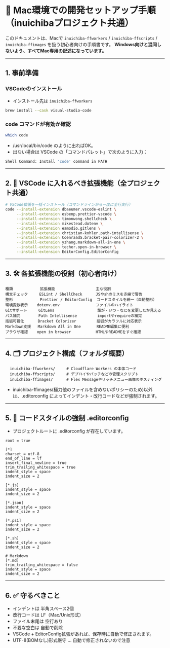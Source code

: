
# 🍏 Mac環境での開発セットアップ手順（inuichibaプロジェクト共通）

このドキュメントは、Macで `inuichiba-ffworkers` / `inuichiba-ffscripts` / `inuichiba-ffimages` を扱う初心者向けの手順書です。
**Windows向けと混同しないよう、すべてMac専用の記述になっています。**

---

## 1. 事前準備

### VSCodeのインストール
- インストール先は `inuichiba-ffworkers`
```bash
brew install --cask visual-studio-code 
```
 
### code コマンドが有効か確認
```bash
which code
```
-  /usr/local/bin/code のように出ればOK。
- 出ない場合は VSCode の「コマンドパレット」で次のように入力：
```bash
Shell Command: Install 'code' command in PATH
```

---

## 2. 🔌 VSCode に入れるべき拡張機能（全プロジェクト共通）
```bash
# VSCode拡張を一括インストール（コマンドラインから一度に全行実行）
code --install-extension dbaeumer.vscode-eslint \
     --install-extension esbenp.prettier-vscode \
     --install-extension timonwong.shellcheck \
     --install-extension mikestead.dotenv \
     --install-extension eamodio.gitlens \
     --install-extension christian-kohler.path-intellisense \
     --install-extension CoenraadS.bracket-pair-colorizer-2 \
     --install-extension yzhang.markdown-all-in-one \
     --install-extension techer.open-in-browser \
     --install-extension EditorConfig.EditorConfig
```

---

## 3. 🛠️ 各拡張機能の役割（初心者向け）
```text
種類            拡張機能                  主な役割
構文チェック     ESLint / ShellCheck      JSやshのミスを赤線で警告
整形            Prettier / EditorConfig  コードスタイルを統一（自動整形）
環境変数表示    dotenv.env                ファイルのハイライト
Gitサポート     GitLens                   誰が・いつ・なにを変更したか見える
パス補完        Path Intellisense         importやrequireの補完
括弧可視化      Bracket Colorizer         括弧がカラフルに対応表示
Markdown支援   Markdown All in One       README編集に便利
ブラウザ確認    open in browser           HTMLやREADMEをすぐ確認
```

---

## 4. 🗂 プロジェクト構成（フォルダ概要）
```text
  inuichiba-ffworkers/     # Cloudflare Workers の本体コード
  inuichiba-ffscripts/     # デプロイやバッチなどの管理スクリプト
  inuichiba-ffimages/      # Flex Messageやリッチメニュー画像のホスティング
```
- inuichiba-ffimages(極力他のファイルを含めないポリシーのため)以外は、.editorconfig によってインデント・改行コードなどが強制されます。

---

## 5. 📏 コードスタイルの強制 .editorconfig
- プロジェクトルートに .editorconfig が存在しています。

```text
root = true

[*]
charset = utf-8
end_of_line = lf
insert_final_newline = true
trim_trailing_whitespace = true
indent_style = space
indent_size = 2

[*.js]
indent_style = space
indent_size = 2

[*.json]
indent_style = space
indent_size = 2

[*.ps1]
indent_style = space
indent_size = 2

[*.sh]
indent_style = space
indent_size = 2

# Markdown
[*.md]
trim_trailing_whitespace = false
indent_style = space
indent_size = 2
```

---

## 6. ✅ 守るべきこと

- インデントは 半角スペース2個
- 改行コードは LF（Mac/Unix形式）
- ファイル末尾は 空行あり
- 不要な空白は 自動で削除
- VSCode + EditorConfig拡張があれば、保存時に自動で修正されます。
- UTF-8(BOMなし)形式厳守 … 自動で修正されないので注意


